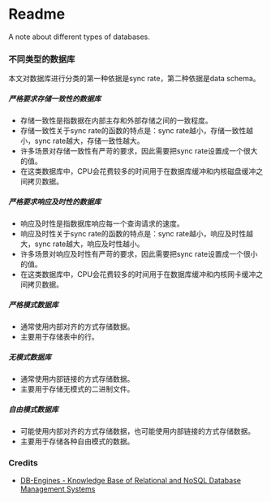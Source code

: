 # Readme
A note about different types of databases.

### 不同类型的数据库

本文对数据库进行分类的第一种依据是sync rate，第二种依据是data schema。

##### 严格要求存储一致性的数据库
- 存储一致性是指数据在内部主存和外部存储之间的一致程度。
- 存储一致性关于sync rate的函数的特点是：sync rate越小，存储一致性越小，sync rate越大，存储一致性越大。
- 许多场景对存储一致性有严苛的要求，因此需要把sync rate设置成一个很大的值。
- 在这类数据库中，CPU会花费较多的时间用于在数据库缓冲和内核磁盘缓冲之间拷贝数据。

##### 严格要求响应及时性的数据库
- 响应及时性是指数据库响应每一个查询请求的速度。
- 响应及时性关于sync rate的函数的特点是：sync rate越小，响应及时性越大，sync rate越大，响应及时性越小。
- 许多场景对响应及时性有严苛的要求，因此需要把sync rate设置成一个很小的值。
- 在这类数据库中，CPU会花费较多的时间用于在数据库缓冲和内核网卡缓冲之间拷贝数据。

##### 严格模式数据库
- 通常使用内部对齐的方式存储数据。
- 主要用于存储表中的行。

##### 无模式数据库
- 通常使用内部链接的方式存储数据。
- 主要用于存储无模式的二进制文件。

##### 自由模式数据库
- 可能使用内部对齐的方式存储数据，也可能使用内部链接的方式存储数据。
- 主要用于存储各种自由模式的数据。

### Credits
- [DB-Engines - Knowledge Base of Relational and NoSQL Database Management Systems](https://db-engines.com/)
